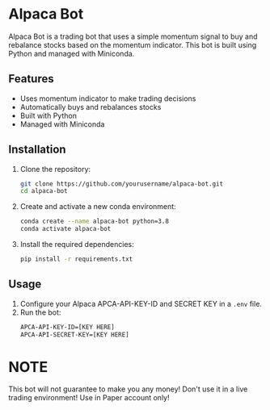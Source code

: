 # Alpaca Bot

Alpaca Bot is a trading bot that uses a simple momentum signal to buy and rebalance stocks based on the momentum indicator. This bot is built using Python and managed with Miniconda.

## Features

- Uses momentum indicator to make trading decisions
- Automatically buys and rebalances stocks
- Built with Python
- Managed with Miniconda

## Installation

1. Clone the repository:
    ```sh
    git clone https://github.com/yourusername/alpaca-bot.git
    cd alpaca-bot
    ```

2. Create and activate a new conda environment:
    ```sh
    conda create --name alpaca-bot python=3.8
    conda activate alpaca-bot
    ```

3. Install the required dependencies:
    ```sh
    pip install -r requirements.txt
    ```

## Usage

1. Configure your Alpaca APCA-API-KEY-ID and SECRET KEY in a `.env` file.
2. Run the bot:
    ```sh
    APCA-API-KEY-ID=[KEY HERE]
    APCA-API-SECRET-KEY=[KEY HERE]
    ```

# NOTE
This bot will not guarantee to make you any money! Don't use it in a live trading environment! Use in Paper account only!
